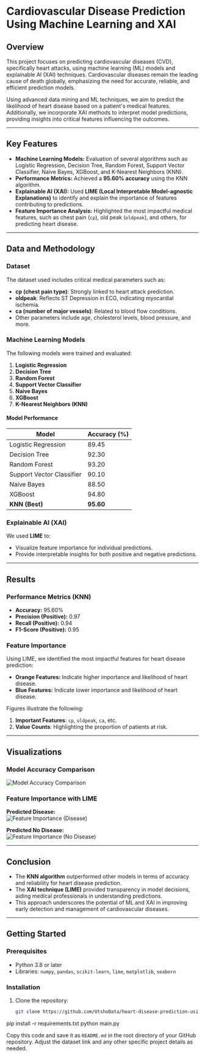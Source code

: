 # Cardiovascular Disease Prediction Using Machine Learning and XAI

## Overview

This project focuses on predicting cardiovascular diseases (CVD), specifically heart attacks, using machine learning (ML) models and explainable AI (XAI) techniques. Cardiovascular diseases remain the leading cause of death globally, emphasizing the need for accurate, reliable, and efficient prediction models. 

Using advanced data mining and ML techniques, we aim to predict the likelihood of heart disease based on a patient's medical features. Additionally, we incorporate XAI methods to interpret model predictions, providing insights into critical features influencing the outcomes.

---

## Key Features
- **Machine Learning Models:** Evaluation of several algorithms such as Logistic Regression, Decision Tree, Random Forest, Support Vector Classifier, Naive Bayes, XGBoost, and K-Nearest Neighbors (KNN).
- **Performance Metrics:** Achieved a **95.60% accuracy** using the KNN algorithm.
- **Explainable AI (XAI):** Used **LIME (Local Interpretable Model-agnostic Explanations)** to identify and explain the importance of features contributing to predictions.
- **Feature Importance Analysis:** Highlighted the most impactful medical features, such as chest pain (`cp`), old peak (`oldpeak`), and others, for predicting heart disease.

---

## Data and Methodology

### Dataset
The dataset used includes critical medical parameters such as:
- **cp (chest pain type)**: Strongly linked to heart attack prediction.
- **oldpeak**: Reflects ST Depression in ECG, indicating myocardial ischemia.
- **ca (number of major vessels)**: Related to blood flow conditions.
- Other parameters include age, cholesterol levels, blood pressure, and more.

### Machine Learning Models
The following models were trained and evaluated:
1. **Logistic Regression**
2. **Decision Tree**
3. **Random Forest**
4. **Support Vector Classifier**
5. **Naive Bayes**
6. **XGBoost**
7. **K-Nearest Neighbors (KNN)**

#### Model Performance
| Model                  | Accuracy (%) |
|------------------------|--------------|
| Logistic Regression    | 89.45        |
| Decision Tree          | 92.30        |
| Random Forest          | 93.20        |
| Support Vector Classifier | 90.10      |
| Naive Bayes            | 88.50        |
| XGBoost                | 94.80        |
| **KNN (Best)**         | **95.60**    |

### Explainable AI (XAI)
We used **LIME** to:
- Visualize feature importance for individual predictions.
- Provide interpretable insights for both positive and negative predictions.

---

## Results

### Performance Metrics (KNN)
- **Accuracy:** 95.60%
- **Precision (Positive):** 0.97
- **Recall (Positive):** 0.94
- **F1-Score (Positive):** 0.95

### Feature Importance
Using LIME, we identified the most impactful features for heart disease prediction:
- **Orange Features:** Indicate higher importance and likelihood of heart disease.
- **Blue Features:** Indicate lower importance and likelihood of heart disease.

Figures illustrate the following:
1. **Important Features**: `cp`, `oldpeak`, `ca`, etc.
2. **Value Counts**: Highlighting the proportion of patients at risk.

---

## Visualizations

### Model Accuracy Comparison
![Model Accuracy Comparison](https://github.com/UtshoData/heart-disease-prediction-using-ML-and-XAI/assets/157609050/7218f3a4-a23d-4866-aa6d-3acb8d1def80)

### Feature Importance with LIME
**Predicted Disease:**  
![Feature Importance (Disease)](https://github.com/UtshoData/heart-disease-prediction-using-ML-and-XAI/assets/157609050/6a6261d8-6d3c-4ee8-ba33-a4ae1435847a)

**Predicted No Disease:**  
![Feature Importance (No Disease)](https://github.com/UtshoData/heart-disease-prediction-using-ML-and-XAI/assets/157609050/106cb6f8-4a5d-47a0-ae53-16f817f92fa7)

---

## Conclusion
- The **KNN algorithm** outperformed other models in terms of accuracy and reliability for heart disease prediction.
- The **XAI technique (LIME)** provided transparency in model decisions, aiding medical professionals in understanding predictions.
- This approach underscores the potential of ML and XAI in improving early detection and management of cardiovascular diseases.

---

## Getting Started

### Prerequisites
- Python 3.8 or later
- Libraries: `numpy`, `pandas`, `scikit-learn`, `lime`, `matplotlib`, `seaborn`

### Installation
1. Clone the repository:
   ```bash
   git clone https://github.com/UtshoData/heart-disease-prediction-using-ML-and-XAI.git
pip install -r requirements.txt
python main.py

Copy this code and save it as `README.md` in the root directory of your GitHub repository. Adjust the dataset link and any other specific project details as needed.

